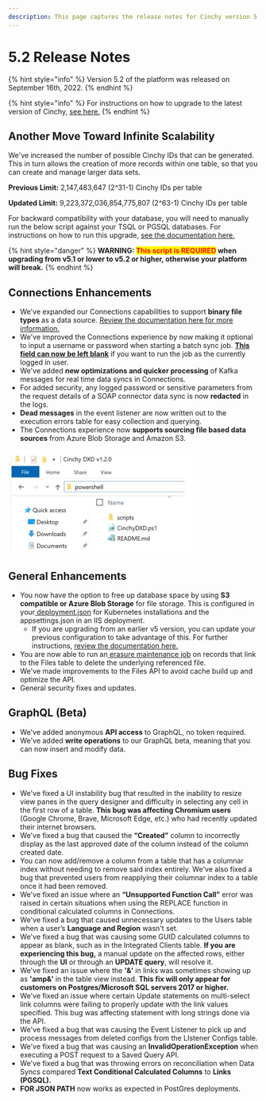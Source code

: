 ```yaml
---
description: This page captures the release notes for Cinchy version 5.2
---
```


# 5.2 Release Notes

{% hint style="info" %}
Version 5.2 of the platform was released on September 16th, 2022.
{% endhint %}

{% hint style="info" %}
For instructions on how to upgrade to the latest version of Cinchy, [see here.](../../deployment-guide/upgrade-guides/)
{% endhint %}

## **Another Move Toward Infinite Scalability**

We've increased the number of possible Cinchy IDs that can be generated. This in turn allows the creation of more records within one table, so that you can create and manage larger data sets.

**Previous Limit:** 2,147,483,647 (2^31-1) Cinchy IDs per table

**Updated Limit:** 9,223,372,036,854,775,807 (2^63-1) Cinchy IDs per table

For backward compatibility with your database, you will need to manually run the below script against your TSQL or PGSQL databases. For instructions on how to run this upgrade, [see the documentation here.](../../deployment-guide/upgrade-guides/upgrading-cinchy-versions/cinchy-upgrade-utility.md)

{% hint style="danger" %}
**WARNING: **<mark style="color:red;">**This script is REQUIRED**</mark>** when upgrading from v5.1 or lower to v5.2 or higher, otherwise your platform will break.**
{% endhint %}

## Connections Enhancements

- We've expanded our Connections capabilities to support **binary file types** as a data source. [Review the documentation here for more information.](https://cli.docs.cinchy.com/builder-guide/configuring-a-data-sync/supported-data-sources/binary-file)
- We've improved the Connections experience by now making it optional to input a username or password when starting a batch sync job. [**This field can now be left blank**](https://cli.docs.cinchy.com/builder-guide/configuring-a-data-sync/xml-config-reference/jobs#2.-run-a-job-as-another-user) if you want to run the job as the currently logged in user.
- We've added **new optimizations and quicker processing** of Kafka messages for real time data syncs in Connections.
- For added security, any logged password or sensitive parameters from the request details of a SOAP connector data sync is now **redacted** in the logs.
- **Dead messages** in the event listener are now written out to the execution errors table for easy collection and querying.
- The Connections experience now **supports sourcing file based data sources** from Azure Blob Storage and Amazon S3.

![You now have the option to choose Amazon S3 or Azure Blob Storage options when syncing a file as a data source in Connections](<../../.gitbook/assets/image (203).png>)

## General Enhancements

- You now have the option to free up database space by using **S3 compatible or Azure Blob Storage** for file storage. This is configured in your[ deployment.json](../../deployment-guide/deployment-installation-guides/kubernetes-deployment-installation/#3.1-configure-the-deployment.json) for Kubernetes installations and the appsettings.json in an IIS deployment.
  - If you are upgrading from an earlier v5 version, you can update your previous configuration to take advantage of this. For further instructions, [review the documentation here.](../../deployment-guide/deployment-installation-guides/kubernetes-deployment-installation/changing-your-file-storage-configuration.md)
- You are now able to run an[ erasure ](https://platform.docs.cinchy.com/guides-for-using-cinchy/builder-guides/creating-tables/data-controls/data-erasure)[maintenance job](../../guides-for-using-cinchy/additional-guides/maintenance.md) on records that link to the Files table to delete the underlying referenced file.
- We've made improvements to the Files API to avoid cache build up and optimize the API.
- General security fixes and updates.

## GraphQL (Beta)

- We've added anonymous **API access** to GraphQL, no token required.
- We've added **write operations** to our GraphQL beta, meaning that you can now insert and modify data.

## Bug Fixes

- We've fixed a UI instability bug that resulted in the inability to resize view panes in the query designer and difficulty in selecting any cell in the first row of a table. **This bug was affecting Chromium users** (Google Chrome, Brave, Microsoft Edge, etc.) who had recently updated their internet browsers.
- We've fixed a bug that caused the **“Created”** column to incorrectly display as the last approved date of the column instead of the column created date.
- You can now add/remove a column from a table that has a columnar index without needing to remove said index entirely. We've also fixed a bug that prevented users from reapplying their columnar index to a table once it had been removed.
- We've fixed an issue where an **“Unsupported Function Call”** error was raised in certain situations when using the REPLACE function in conditional calculated columns in Connections.
- We've fixed a bug that caused unnecessary updates to the Users table when a user’s **Language and Region** wasn't set.
- We've fixed a bug that was causing some GUID calculated columns to appear as blank, such as in the Integrated Clients table. **If you are experiencing this bug,** a manual update on the affected rows, either through the **UI** or through an **UPDATE query**, will resolve it.
- We've fixed an issue where the **'&'** in links was sometimes showing up as **'amp&'** in the table view instead. **This fix will only appear for customers on Postgres/Microsoft SQL servers 2017 or higher.**
- We've fixed an issue where certain Update statements on multi-select link columns were failing to properly update with the link values specified. This bug was affecting statement with long strings done via the API.
- We've fixed a bug that was causing the Event Listener to pick up and process messages from deleted configs from the LIstener Configs table.
- We've fixed a bug that was causing an **InvalidOperationException** when executing a POST request to a Saved Query API.
- We've fixed a bug that was throwing errors on reconciliation when Data Syncs compared **Text Conditional Calculated Columns** to **Links (PGSQL).**
- **FOR JSON PATH** now works as expected in PostGres deployments.

